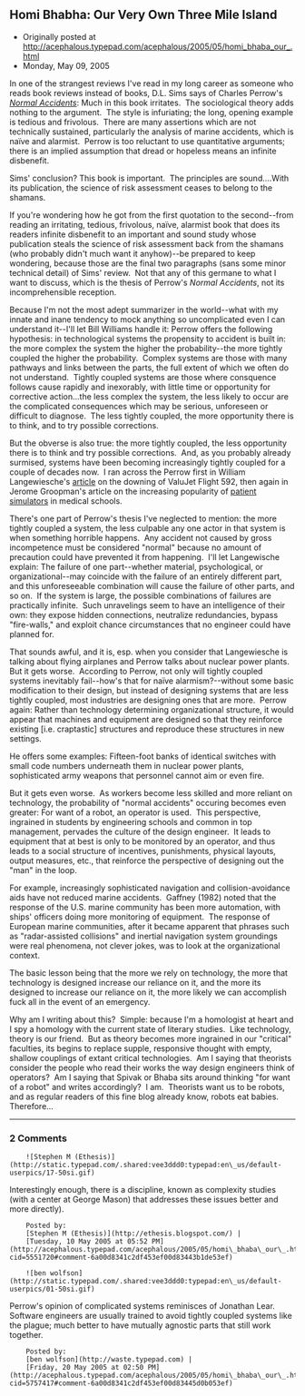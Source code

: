## Homi Bhabha: Our Very Own Three Mile Island

 * Originally posted at http://acephalous.typepad.com/acephalous/2005/05/homi_bhaba_our_.html
 * Monday, May 09, 2005



In one of the strangest reviews I've read in my long career as someone who reads book reviews instead of books, D.L. Sims says of Charles Perrow's [_Normal Accidents_](http://www.pupress.princeton.edu/titles/6596.html):
Much in this book irritates.  The sociological theory adds nothing to the argument.  The style is infuriating; the long, opening example is tedious and frivolous.  There are many assertions which are not technically sustained, particularly the analysis of marine accidents, which is naïve and alarmist.  Perrow is too reluctant to use quantitative arguments; there is an implied assumption that dread or hopeless means an infinite disbenefit. 

Sims' conclusion?
This book is important.  The principles are sound....With its publication, the science of risk assessment ceases to belong to the shamans. 

If you're wondering how he got from the first quotation to the second--from reading an irritating, tedious, frivolous, naïve, alarmist book that does its readers infinite disbenefit to an important and sound study whose publication steals the science of risk assessment back from the shamans (who probably didn't much want it anyhow)--be prepared to keep wondering, because those are the final two paragraphs (sans some minor technical detail) of Sims' review.  Not that any of this germane to what I want to discuss, which is the thesis of Perrow's _Normal Accidents_, not its incomprehensible reception.  

Because I'm not the most adept summarizer in the world--what with my innate and inane tendency to mock anything so uncomplicated even I can understand it--I'll let Bill Williams handle it:
Perrow offers the following hypothesis: in technological systems the propensity to accident is built in: the more complex the system the higher the probability--the more tightly coupled the higher the probability.  Complex systems are those with many pathways and links between the parts, the full extent of which we often do not understand.  Tightly coupled systems are those where consquence follows cause rapidly and inexorably, with little time or opportunity for corrective action...the less complex the system, the less likely to occur are the complicated consequences which may be serious, unforeseen or difficult to diagnose.  The less tightly coupled, the more opportunity there is to think, and to try possible corrections.

But the obverse is also true: the more tightly coupled, the less opportunity there is to think and try possible corrections.  And, as you probably already surmised, systems have been becoming increasingly tightly coupled for a couple of decades now.  I ran across the Perrow first in William Langewiesche's [article](http://www.brooks.af.mil/web/af/courses/amp/AMP\_Online/AMP\_Lectures/THE%!L(MISSING)ESSONS%!O(MISSING)F%!V(MISSING)ALUJET%!d(MISSING)oc) on the downing of ValuJet Flight 592, then again in Jerome Groopman's article on the increasing popularity of [patient simulators](http://www.feelingretro.com/toy\_img/operation.jpg) in medical schools.

There's one part of Perrow's thesis I've neglected to mention: the more tightly coupled a system, the less culpable any one actor in that system is when something horrible happens.  Any accident not caused by gross incompetence must be considered "normal" because no amount of precaution could have prevented it from happening.  I'll let Langewische explain:
The failure of one part--whether material, psychological, or organizational--may coincide with the failure of an entirely different part, and this unforeseeable combination will cause the failure of other parts, and so on.  If the system is large, the possible combinations of failures are practically infinite.  Such unravelings seem to have an intelligence of their own: they expose hidden connections, neutralize redundancies, bypass "fire-walls," and exploit chance circumstances that no engineer could have planned for.

That sounds awful, and it is, esp. when you consider that Langewiesche is talking about flying airplanes and Perrow talks about nuclear power plants.  But it gets worse.  According to Perrow, not only will tightly coupled systems inevitably fail--how's that for naïve alarmism?--without some basic modification to their design, but instead of designing systems that are less tightly coupled, most industries are designing ones that are more.  Perrow again:
Rather than technology determining organizational structure, it would appear that machines and equipment are designed so that they reinforce existing [i.e. craptastic] structures and reproduce these structures in new settings.

He offers some examples:
Fifteen-foot banks of identical switches with small code numbers underneath them in nuclear power plants, sophisticated army weapons that personnel cannot aim or even fire.

But it gets even worse.  As workers become less skilled and more reliant on technology, the probability of "normal accidents" occuring becomes even greater:
For want of a robot, an operator is used.  This perspective, ingrained in students by engineering schools and common in top management, pervades the culture of the design engineer.  It leads to equipment that at best is only to be monitored by an operator, and thus leads to a social structure of incentives, punishments, physical layouts, output measures, etc., that reinforce the perspective of designing out the "man" in the loop.  

For example, increasingly sophisticated navigation and collision-avoidance aids have not reduced marine accidents.  Gaffney (1982) noted that the response of the U.S. marine community has been more automation, with ships' officers doing more monitoring of equipment.  The response of European marine communities, after it became apparent that phrases such as "radar-assisted collisions" and inertial navigation system groundings were real phenomena, not clever jokes, was to look at the organizational context.

The basic lesson being that the more we rely on technology, the more that technology is designed increase our reliance on it, and the more its designed to increase our reliance on it, the more likely we can accomplish fuck all in the event of an emergency.  

Why am I writing about this?  Simple: because I'm a homologist at heart and I spy a homology with the current state of literary studies.  Like technology, theory is our friend.  But as theory becomes more ingrained in our "critical" faculties, its begins to replace supple, responsive thought with empty, shallow couplings of extant critical technologies.  Am I saying that theorists consider the people who read their works the way design engineers think of operators?  Am I saying that Spivak or Bhaba sits around thinking "for want of a robot" and writes accordingly?  I am.  Theorists want us to be robots, and as regular readers of this fine blog already know, robots eat babies.  Therefore...

		

* * *

### 2 Comments 

		

                
[]()

	

		![Stephen M (Ethesis)](http://static.typepad.com/.shared:vee3ddd0:typepad:en\_us/default-userpics/17-50si.gif)
	

	

		

Interestingly enough, there is a discipline, known as complexity studies (with a center at George Mason) that addresses these issues better and more directly).

	

		Posted by:
		[Stephen M (Ethesis)](http://ethesis.blogspot.com/) |
		[Tuesday, 10 May 2005 at 05:52 PM](http://acephalous.typepad.com/acephalous/2005/05/homi\_bhaba\_our\_.html?cid=5551720#comment-6a00d8341c2df453ef00d83443b1de53ef)

[]()

	

		![ben wolfson](http://static.typepad.com/.shared:vee3ddd0:typepad:en\_us/default-userpics/01-50si.gif)
	

	

		

Perrow's opinion of complicated systems reminisces of Jonathan Lear.  Software engineers are usually trained to avoid tightly coupled systems like the plague; much better to have mutually agnostic parts that still work together.

	

		Posted by:
		[ben wolfson](http://waste.typepad.com) |
		[Friday, 20 May 2005 at 02:50 PM](http://acephalous.typepad.com/acephalous/2005/05/homi\_bhaba\_our\_.html?cid=5757417#comment-6a00d8341c2df453ef00d83445d0b053ef)

		

        